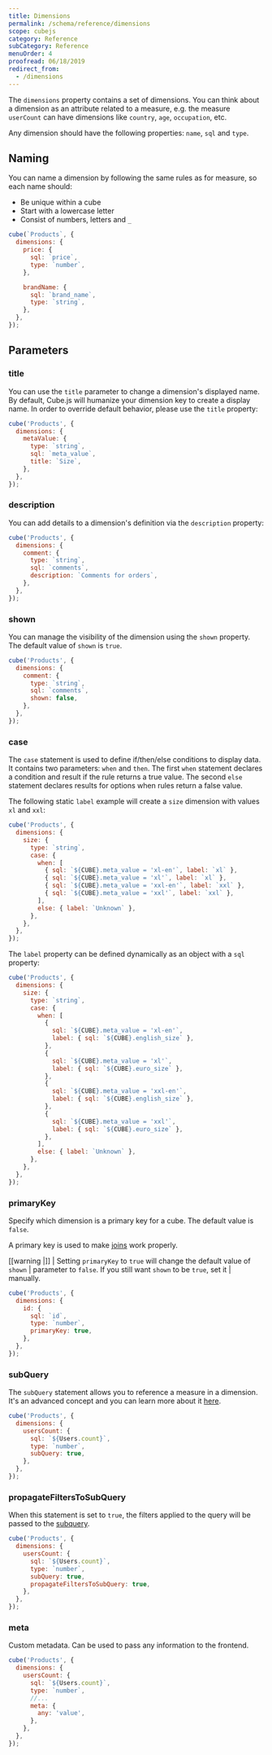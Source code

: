 ```yaml
---
title: Dimensions
permalink: /schema/reference/dimensions
scope: cubejs
category: Reference
subCategory: Reference
menuOrder: 4
proofread: 06/18/2019
redirect_from:
  - /dimensions
---
```


The `dimensions` property contains a set of dimensions. You can think about a
dimension as an attribute related to a measure, e.g. the measure `userCount` can
have dimensions like `country`, `age`, `occupation`, etc.

Any dimension should have the following properties: `name`, `sql` and `type`.

## Naming

You can name a dimension by following the same rules as for measure, so each
name should:

- Be unique within a cube
- Start with a lowercase letter
- Consist of numbers, letters and `_`

```javascript
cube(`Products`, {
  dimensions: {
    price: {
      sql: `price`,
      type: `number`,
    },

    brandName: {
      sql: `brand_name`,
      type: `string`,
    },
  },
});
```

## Parameters

### title

You can use the `title` parameter to change a dimension's displayed name. By
default, Cube.js will humanize your dimension key to create a display name. In
order to override default behavior, please use the `title` property:

```javascript
cube('Products', {
  dimensions: {
    metaValue: {
      type: `string`,
      sql: `meta_value`,
      title: `Size`,
    },
  },
});
```

### description

You can add details to a dimension's definition via the `description` property:

```javascript
cube('Products', {
  dimensions: {
    comment: {
      type: `string`,
      sql: `comments`,
      description: `Comments for orders`,
    },
  },
});
```

### shown

You can manage the visibility of the dimension using the `shown` property. The
default value of `shown` is `true`.

```javascript
cube('Products', {
  dimensions: {
    comment: {
      type: `string`,
      sql: `comments`,
      shown: false,
    },
  },
});
```

### case

The `case` statement is used to define if/then/else conditions to display data.
It contains two parameters: `when` and `then`. The first `when` statement
declares a condition and result if the rule returns a true value. The second
`else` statement declares results for options when rules return a false value.

The following static `label` example will create a `size` dimension with values
`xl` and `xxl`:

```javascript
cube('Products', {
  dimensions: {
    size: {
      type: `string`,
      case: {
        when: [
          { sql: `${CUBE}.meta_value = 'xl-en'`, label: `xl` },
          { sql: `${CUBE}.meta_value = 'xl'`, label: `xl` },
          { sql: `${CUBE}.meta_value = 'xxl-en'`, label: `xxl` },
          { sql: `${CUBE}.meta_value = 'xxl'`, label: `xxl` },
        ],
        else: { label: `Unknown` },
      },
    },
  },
});
```

The `label` property can be defined dynamically as an object with a `sql`
property:

```javascript
cube('Products', {
  dimensions: {
    size: {
      type: `string`,
      case: {
        when: [
          {
            sql: `${CUBE}.meta_value = 'xl-en'`,
            label: { sql: `${CUBE}.english_size` },
          },
          {
            sql: `${CUBE}.meta_value = 'xl'`,
            label: { sql: `${CUBE}.euro_size` },
          },
          {
            sql: `${CUBE}.meta_value = 'xxl-en'`,
            label: { sql: `${CUBE}.english_size` },
          },
          {
            sql: `${CUBE}.meta_value = 'xxl'`,
            label: { sql: `${CUBE}.euro_size` },
          },
        ],
        else: { label: `Unknown` },
      },
    },
  },
});
```

### primaryKey

Specify which dimension is a primary key for a cube. The default value is
`false`.

A primary key is used to make [joins][ref-schema-ref-joins] work properly.

<!-- prettier-ignore-start -->
[[warning |]]
| Setting `primaryKey` to `true` will change the default value of `shown`
| parameter to `false`. If you still want `shown` to be `true`, set it
| manually.
<!-- prettier-ignore-end -->

```javascript
cube('Products', {
  dimensions: {
    id: {
      sql: `id`,
      type: `number`,
      primaryKey: true,
    },
  },
});
```

### subQuery

The `subQuery` statement allows you to reference a measure in a dimension. It's
an advanced concept and you can learn more about it [here][ref-subquery].

```javascript
cube('Products', {
  dimensions: {
    usersCount: {
      sql: `${Users.count}`,
      type: `number`,
      subQuery: true,
    },
  },
});
```

### propagateFiltersToSubQuery

When this statement is set to `true`, the filters applied to the query will be
passed to the [subquery][self-subquery].

```javascript
cube('Products', {
  dimensions: {
    usersCount: {
      sql: `${Users.count}`,
      type: `number`,
      subQuery: true,
      propagateFiltersToSubQuery: true,
    },
  },
});
```

### meta

Custom metadata. Can be used to pass any information to the frontend.

```javascript
cube('Products', {
  dimensions: {
    usersCount: {
      sql: `${Users.count}`,
      type: `number`,
      //...
      meta: {
        any: 'value',
      },
    },
  },
});
```

[ref-schema-ref-joins]: /schema/reference/joins
[ref-subquery]: /subquery
[self-subquery]: #parameters-sub-query
